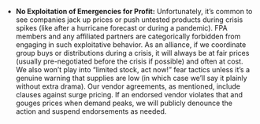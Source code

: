 - **No Exploitation of Emergencies for Profit:** Unfortunately, it’s common to see companies jack up prices or push untested products during crisis spikes (like after a hurricane forecast or during a pandemic). FPA members and any affiliated partners are categorically forbidden from engaging in such exploitative behavior. As an alliance, if we coordinate group buys or distributions during a crisis, it will always be at fair prices (usually pre-negotiated before the crisis if possible) and often at cost. We also won’t play into “limited stock, act now!” fear tactics unless it’s a genuine warning that supplies are low (in which case we’ll say it plainly without extra drama). Our vendor agreements, as mentioned, include clauses against surge pricing. If an endorsed vendor violates that and gouges prices when demand peaks, we will publicly denounce the action and suspend endorsements as needed.